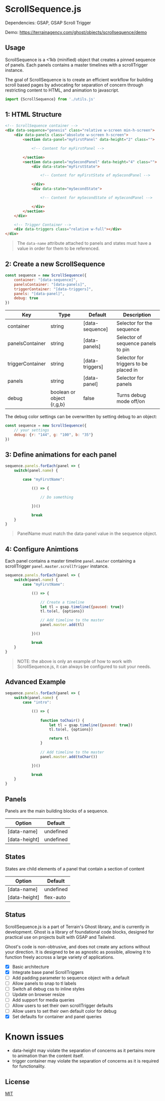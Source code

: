 # ScrollSequence.js

Dependencies: GSAP, GSAP Scroll Trigger

Demo: https://terrainagency.com/ghost/objects/scrollsequence/demo

## Usage

ScrollSequence is a <1kb (minified) object that creates a pinned sequence of panels. Each panels contains a master timelines with a scrollTrigger instance. 

The goal of ScrollSequence is to create an efficient workflow for building scroll based pages by advocating for separation of concern through restricting content to HTML, and animation to javascript. 


```javascript
import {ScrollSequence} from './utils.js'
```

## 1: HTML Structure

```HTML
<!-- ScrollSequence container -->
<div data-sequence="genesis" class="relative w-screen min-h-screen">
    <div data-panels class="absolute w-screen h-screen">
        <section data-panel="myFirstPanel" data-height="2" class="">

            <!-- Content for myFirstPanel -->

        </section>
        <section data-panel="mySecondPanel" data-height="4" class="">
            <div data-state="myFirstState">

                <!-- Content for myFirstState of mySecondPanel -->

            </div>
            <div data-state="mySecondState">

                <!-- Content for mySecondState of mySecondPanel -->

            </div>
        </section>
    </div>

    <!-- Trigger Container -->
    <div data-triggers class="relative w-full"></div>
</div>
```

> The `data-name` attribute attached to panels and states must have a value in order for them to be referenced.

## 2: Create a new ScrollSequence

```javascript
const sequence = new ScrollSequence({
    container: "[data-sequence]",
    panelsContainer: "[data-panels]", 
    triggerContainer: "[data-triggers]",
    panels: "[data-panel]", 
    debug: true 
})
```

Key | Type | Default | Description
------------ | ------------ | ------------ | ------------
container | string | [data-sequence] | Selector for the sequence
panelsContainer | string | [data-panels] | Selector of sequence panels to pin
triggerContainer | string | [data-triggers] | Selector for triggers to be placed in
panels | string | [data-panel] | Selector for panels
debug | boolean or object {r,g,b} | false | Turns debug mode off/on

The debug color settings can be overwritten by setting debug to an object: 

```javascript
const sequence = new ScrollSequence({
    // your settings
    debug: {r: "144", g: "100", b: "35"}
})
```


## 3: Define animations for each panel

```javascript
sequence.panels.forEach(panel => {
    switch(panel.name) {

        case "myFirstName":

            (() => {

                // Do something

            })()

            break
    }
}
```

> PanelName must match the data-panel value in the sequence object.

## 4: Configure Animtions

Each panel contains a master timeline `panel.master` containing a scrollTrigger `panel.master.scrollTrigger` instance. 

```javascript
sequence.panels.forEach(panel => {
    switch(panel.name) {
        case "myFirstName":

            (() => {

                // Create a timeline
                let tl = gsap.timeline({paused: true})
                tl.to(el, {options})

                // Add timeline to the master
                panel.master.add(tl)

            })()

            break
    }
}
```

> NOTE: the above is only an example of how to work with ScrollSequence.js, it can always be configured to suit your needs.

## Advanced Example

```javascript
sequence.panels.forEach(panel => {
    switch(panel.name) {
        case "intro":

            (() => {
                
                function toChair() {
                    let tl = gsap.timeline({paused: true})
                    tl.to(el, {options})

                    return tl
                }
                
                // Add timeline to the master
                panel.master.add(toChar())

            })()

            break
    }
}
```

## Panels

Panels are the main building blocks of a sequence.

Option | Default
------------ | ------------
[data-name] | undefined
[data-height] | undefined

## States

States are child elements of a panel that contain a section of content

Option | Default
------------ | ------------
[data-name] | undefined
[data-height] | flex-auto

## Status

ScrollSequence.js is a part of Terrain's Ghost library, and is currently in development. Ghost is a library of foundational code blocks, designed for practical use on projects built with GSAP and Tailwind.

Ghost's code is non-obtrusive, and does not create any actions without your direction. It is designed to be as agnostic as possible, allowing it to function freely accross a large variety of applications.

- [x] Basic architecture 
- [x] Integrate base panel ScrollTriggers
- [ ] Add padding parameter to sequence object with a default
- [ ] Allow panels to snap to tl labels
- [ ] Switch all debug css to inline styles
- [ ] Update on browser resize
- [ ] Add support for media queries
- [ ] Allow users to set their own scrollTrigger defaults
- [ ] Allow users to set their own default color for debug
- [x] Set defaults for container and panel queries
 
# Known issues

* data-height may violate the separation of concerns as it pertains more to animation than the content itself. 
* trigger container may violate the separation of concerns as it is required for functionality.

## License

[MIT](https://choosealicense.com/licenses/mit/)
